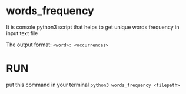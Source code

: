 # words_frequency
It is console python3 script that helps to get unique words frequency in input text file

The output format:
`<word>: <occurrences>`

# RUN
put this command in your terminal
`python3 words_frequency <filepath>`
